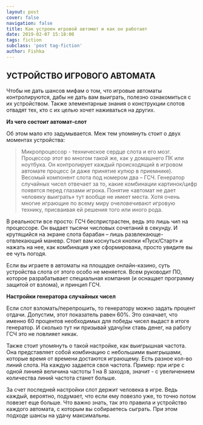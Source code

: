 ```yaml
---
layout: post
cover: false
navigation: false
title: Как устроен игровой автомат и как он работает
date: 2019-02-07 15:18:00
tags: fiction
subclass: 'post tag-fiction'
author: Fishka
---
```


## УСТРОЙСТВО ИГРОВОГО АВТОМАТА

Чтобы не дать шансов мифам о том, что игровые автоматы контролируются, дабы не дать вам выиграть, полезно ознакомиться с их устройством. Также элементарные знания о конструкции слотов отвадят тех, кто с их целью хочет наживаться на других. 

**Из чего состоит автомат-слот**

Об этом мало кто задумывается. Меж тем упомянуть стоит о двух моментах устройства:

> Микропроцессор - техническое сердце слота и его мозг. Процессор этот во многом такой же, как у домашнего ПК или ноутбука. Он контролирует каждый происходящий в игровом автомате процесс (и даже принятие купюр в приемнике).
> Весомый компонент слота под номером два – ГСЧ. Генератор случайных чисел отвечает за то, какие комбинации картинок/цифр появятся перед глазами игрока. Понятие «автомат не дает человеку выиграть» тут вообще не имеет места. Хотя очень многие играющие по всему миру очеловечивают игровую технику, присваивая ей решения того или иного рода. 

В реальности все просто: ГСЧ беспристрастен, ведь это лишь чип на процессоре. Он выдает тысячи числовых сочетаний в секунду. И крутящийся на экране слота барабан – лишь развлекающе-отвлекающий маневр. Стоит вам коснуться кнопки «Пуск/Старт» и нажать на нее, как комбинация уже сформирована, просто увидите вы ее чуть погодя.

Если вы играете в автоматы на площадке онлайн-казино, суть устройства слота от этого особо не меняется. Всем руководит ПО, которое разрабатывает специальная компания (и оснащает программу защитой от взлома), и принцип ГСЧ. 

**Настройки генератора случайных чисел**

Если слот взломать/перепрошить, то генератору можно задать процент отдачи. Допустим, этот показатель равен 60%. Это означает, что именно 60 процентов необходимых для победы чисел выдаст в итоге генератор. И сколько тут ни призывай удачу/ни ставь денег, на работу ГСЧ это не повлияет никак.

Также стоит упомянуть о такой настройке, как выигрышная частота. Она представляет собой комбинацию с небольшими выигрышами, которые время от времени достаются играющему. Есть разное кол-во линий слота. На каждую задается своя частота. Пример: при игре с одной линией величина частоты 1 на 8 заходов, значит - с увеличением количества линий частота станет больше. 

За счет последней настройки слот держит человека в игре. Ведь каждый, вероятно, подумает, что если ему повезло уже, то точно потом повезет еще больше. Что важно знать, так это правила и устройство каждого автомата, с которым вы собираетесь сыграть. При этом подходе шансы на удачу максимальны.

